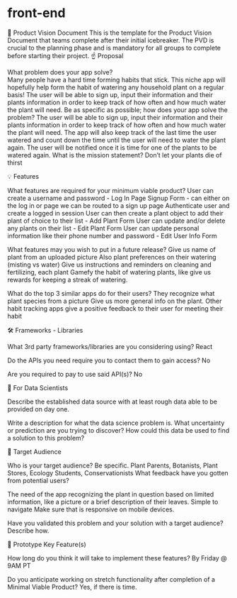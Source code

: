# front-end
👀 Product Vision Document
This is the template for the Product Vision Document that teams complete after their initial icebreaker. The PVD is crucial to the planning phase and is mandatory for all groups to complete before starting their project.
☝️ Proposal

What problem does your app solve?	
Many people have a hard time forming habits that stick. This niche app will hopefully help form the habit of watering any household plant on a regular basis! The user will be able to sign up, input their information and their plants information in order to keep track of how often and how much water the plant will need.
Be as specific as possible; how does your app solve the problem?
The user will be able to sign up, input their information and their plants information in order to keep track of how often and how much water the plant will need. The app will also keep track of the last time the user watered and count down the time until the user will need to water the plant again. The user will be notified once it is time for one of the plants to be watered again.
What is the mission statement?
	Don’t let your plants die of thirst

💡 Features

What features are required for your minimum viable product?
User can create a username and password  - Log In Page 
Signup Form - can either on the log in or page we can be routed to a sign up page
Authenticate user and create a logged in session 
User can then create a plant object to add their plant of choice to their list - Add Plant Form
User can update and/or delete any plants on their list - Edit Plant Form
User can update personal information like their phone number and password - Edit User Info Form

What features may you wish to put in a future release?
Give us name of plant from an uploaded picture
Also plant preferences on their watering (misting vs water)
Give us instructions and reminders on cleaning and fertilizing, each plant
Gamefy the habit of watering plants, like give us rewards for keeping a streak of watering.

What do the top 3 similar apps do for their users?
They recognize what plant species from a picture
Give us more general info on the plant. 
Other habit tracking apps give a positive feedback to their user for meeting their habit

🛠 Frameworks - Libraries

What 3rd party frameworks/libraries are you considering using?
React

Do the APIs you need require you to contact them to gain access?
No

Are you required to pay to use said API(s)?
No

🧮 For Data Scientists

Describe the established data source with at least rough data able to be provided on day one.

Write a description for what the data science problem is. What uncertainty or prediction are you trying to discover? How could this data be used to find a solution to this problem?

🎯 Target Audience

Who is your target audience? Be specific.
		Plant Parents, Botanists, Plant Stores, Ecology Students, Conservationists
What feedback have you gotten from potential users?
	
The need of the app recognizing the plant in question based on limited information, like a picture or a brief description of their leaves.
Simple to navigate
 Make sure that is responsive on mobile devices. 


Have you validated this problem and your solution with a target audience? Describe how.
		
		


🔑 Prototype Key Feature(s)

How long do you think it will take to implement these features?
	By Friday @ 9AM PT

Do you anticipate working on stretch functionality after completion of a Minimal Viable Product?
		Yes, if there is time. 

